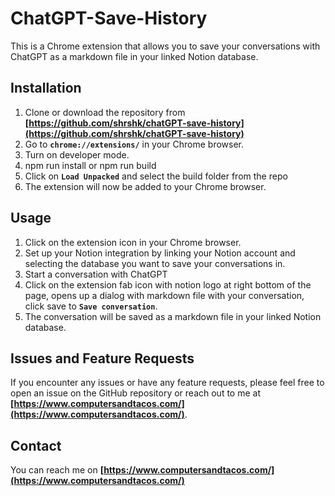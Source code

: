 # **ChatGPT-Save-History**

This is a Chrome extension that allows you to save your conversations with ChatGPT as a markdown file in your linked Notion database.

## **Installation**

1. Clone or download the repository from **[https://github.com/shrshk/chatGPT-save-history](https://github.com/shrshk/chatGPT-save-history)**
2. Go to **`chrome://extensions/`** in your Chrome browser.
3. Turn on developer mode.
4. npm run install or npm run build
5. Click on **`Load Unpacked`** and select the build folder from the repo
6. The extension will now be added to your Chrome browser.

## **Usage**

1. Click on the extension icon in your Chrome browser.
2. Set up your Notion integration by linking your Notion account and selecting the database you want to save your conversations in.
3. Start a conversation with ChatGPT
4. Click on the extension fab icon with notion logo at right bottom of the page, opens up a dialog with markdown file with your conversation, click save to **`Save conversation`**.
5. The conversation will be saved as a markdown file in your linked Notion database.

## **Issues and Feature Requests**

If you encounter any issues or have any feature requests, please feel free to open an issue on the GitHub repository or reach out to me at **[https://www.computersandtacos.com/](https://www.computersandtacos.com/)**.

## **Contact**

You can reach me on **[https://www.computersandtacos.com/](https://www.computersandtacos.com/)**